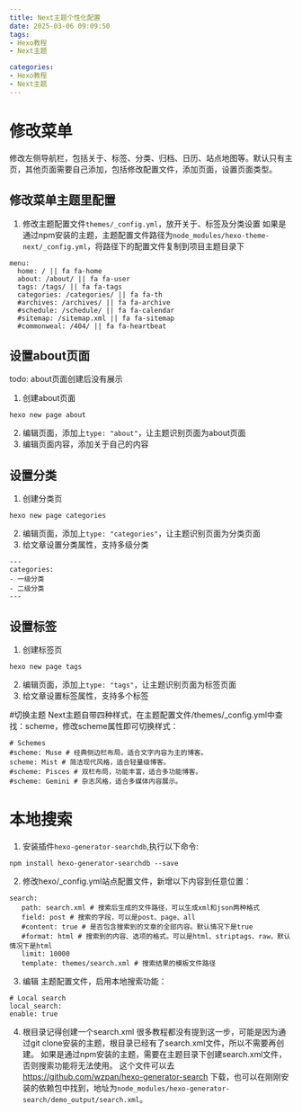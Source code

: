 ```yaml
---
title: Next主题个性化配置
date: 2025-03-06 09:09:50
tags:
- Hexo教程
- Next主题

categories:
- Hexo教程
- Next主题
---
```


# 修改菜单
修改左侧导航栏，包括关于、标签、分类、归档、日历、站点地图等。默认只有主页，其他页面需要自己添加，包括修改配置文件，添加页面，设置页面类型。
## 修改菜单主题里配置
1. 修改主题配置文件`themes/_config.yml`，放开关于、标签及分类设置
   如果是通过npm安装的主题，主题配置文件路径为`node_modules/hexo-theme-next/_config.yml`，将路径下的配置文件复制到项目主题目录下
```
menu:
  home: / || fa fa-home
  about: /about/ || fa fa-user
  tags: /tags/ || fa fa-tags
  categories: /categories/ || fa fa-th
  #archives: /archives/ || fa fa-archive
  #schedule: /schedule/ || fa fa-calendar
  #sitemap: /sitemap.xml || fa fa-sitemap
  #commonweal: /404/ || fa fa-heartbeat
```
## 设置about页面
todo: about页面创建后没有展示
1. 创建about页面
```
hexo new page about
```
2. 编辑页面，添加上`type: "about"`，让主题识别页面为about页面
3. 编辑页面内容，添加关于自己的内容


## 设置分类
1. 创建分类页
```
hexo new page categories
```
2. 编辑页面，添加上`type: "categories"`，让主题识别页面为分类页面
3. 给文章设置分类属性，支持多级分类
```
---
categories: 
- 一级分类
- 二级分类
---
```

## 设置标签
1. 创建标签页
```
hexo new page tags
```
2. 编辑页面，添加上`type: "tags"`，让主题识别页面为标签页面
3. 给文章设置标签属性，支持多个标签



#切换主题
Next主题自带四种样式，在主题配置文件/themes/_config.yml中查找：scheme，修改scheme属性即可切换样式：
```
# Schemes
#scheme: Muse # 经典侧边栏布局，适合文字内容为主的博客。
scheme: Mist # 简洁现代风格，适合轻量级博客。
#scheme: Pisces # 双栏布局，功能丰富，适合多功能博客。
#scheme: Gemini # 杂志风格，适合多媒体内容展示。
```

# 本地搜索
1. 安装插件`hexo-generator-searchdb`,执行以下命令:
```
npm install hexo-generator-searchdb --save
```
2. 修改hexo/_config.yml站点配置文件，新增以下内容到任意位置：
``` 
search:
   path: search.xml # 搜索后生成的文件路径，可以生成xml和json两种格式
   field: post # 搜索的字段，可以是post、page、all
   #content: true # 是否包含搜索到的文章的全部内容。默认情况下是true
   #format: html # 搜索到的内容、选项的格式。可以是html、striptags、raw，默认情况下是html
   limit: 10000
   template: themes/search.xml # 搜索结果的模板文件路径
```
3. 编辑 主题配置文件，启用本地搜索功能：
```
# Local search
local_search:
enable: true
```
4. 根目录记得创建一个search.xml
很多教程都没有提到这一步，可能是因为通过git clone安装的主题，根目录已经有了search.xml文件，所以不需要再创建。
如果是通过npm安装的主题，需要在主题目录下创建search.xml文件，否则搜索功能将无法使用。
这个文件可以去 https://github.com/wzpan/hexo-generator-search 下载，也可以在刚刚安装的依赖包中找到，地址为`node_modules/hexo-generator-search/demo_output/search.xml`。

